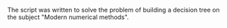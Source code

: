 The script was written to solve the problem of building a decision tree on the subject "Modern numerical methods".
